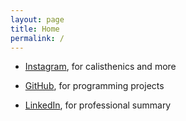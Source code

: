 ```yaml
---
layout: page
title: Home
permalink: /
---
```


* [Instagram](https://www.instagram.com/konstantinos_alatzas), for calisthenics and more

* [GitHub](https://www.github.com/konstantinosalatzas), for programming projects

* [LinkedIn](https://www.linkedin.com/in/konstantinos-alatzas), for professional summary
